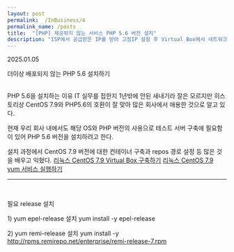 ```yaml
---
layout: post
permalink:  /InBusiness/4
permalink_name: /posts
title:  "[PHP] 제공하지 않는 서비스 PHP 5.6 버전 설치"
description: "ISP에서 공급받은 IP를 받아 고정IP 설정 후 Virtual Box에서 네트워크 설정 시 오류 발생. 해당 오류에 대한 해결 과정과 해결방법을 기술합니다."
---
```


<p class="date">2025.01.05</p>

<p class="caution">더이상 배포되지 않는 PHP 5.6 설치하기</p>
<br>
<span class="mini-title">PHP 5.6을 설치하는 이유</span>
IT 실무를 접한지 1년밖에 안된 새내기라 잘은 모르지만
히스토리상 CentOS 7.9와 PHP5.6의 호환이 잘 맞아
많은 회사에서 애용한 것으로 알고 있다.

현재 우리 회사 내에서도 해당 OS와 PHP 버전의 사용으로
테스트 서버 구축에 필요함이 있어 PHP 5.6 버전을 설치하려고 한다.

설치 과정에서 CentOS 7.9 버전에 대한 컨테이너 구축과
repos 경로 설정 등 많은 것을 배우고 익혔다.
<a href="/InBusiness/2.html#ImageMount">리눅스 CentOS 7.9 Virtual Box 구축하기</a>
<a href="/InBusiness/2.html#CentOSReposSetting" target="_blank">리눅스 CentOS 7.9 yum 서비스 실행하기</a>
<hr>
<br>

<span class="mini-title">필요 release 설치</span>

<span class="mini-sub">1) yum epel-release 설치</span>
<span class="codes">yum install -y epel-release</span>

<span class="mini-sub">2) yum remi-release 설치</span>
<span class="codes">yum install -y http://rpms.remirepo.net/enterprise/remi-release-7.rpm</span>